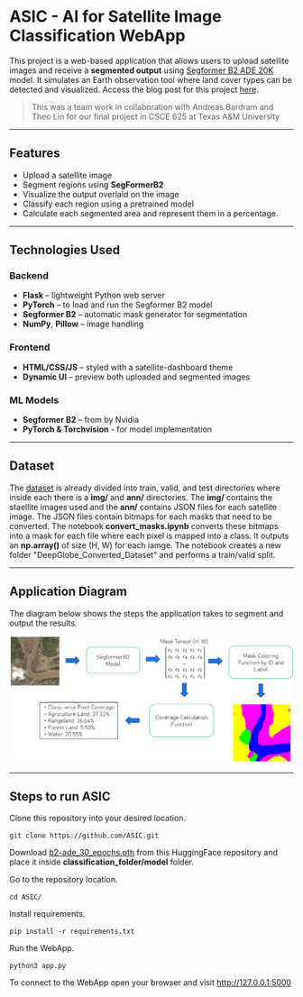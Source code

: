 # ASIC - AI for Satellite Image Classification WebApp

This project is a web-based application that allows users to upload satellite images and receive a **segmented output** using [Segformer B2 ADE 20K](https://huggingface.co/nvidia/segformer-b2-finetuned-ade-512-512) model. It simulates an Earth observation tool where land cover types can be detected and visualized. Access the blog post for this project [here](https://vmbobato.github.io/asic-blog).

> This was a team work in collaboration with Andreas Bardram and Theo Lin for our final project in CSCE 625 at Texas A&M University

---

## Features

- Upload a satellite image  
- Segment regions using **SegFormerB2**  
- Visualize the output overlaid on the image  
- Classify each region using a pretrained model
- Calculate each segmented area and represent them in a percentage.

---

## Technologies Used

### Backend
- **Flask** – lightweight Python web server  
- **PyTorch** – to load and run the Segformer B2 model  
- **Segformer B2** – automatic mask generator for segmentation  
- **NumPy**, **Pillow** – image handling  

### Frontend
- **HTML/CSS/JS** – styled with a satellite-dashboard theme  
- **Dynamic UI** – preview both uploaded and segmented images  

### ML Models
- **Segformer B2** – from by Nvidia  
- **PyTorch & Torchvision** - for model implementation

---

## Dataset

The [dataset](https://datasetninja.com/deepglobe) is already divided into train, valid, and test directories where inside each there is a **img/** and **ann/** directories. The **img/** contains the staellite images used and the **ann/** contains JSON files for each satellite image. The JSON files contain bitmaps for each masks that need to be converted. The notebook **convert_masks.ipynb** converts these bitmaps into a mask for each file where each pixel is mapped into a class. It outputs an **np.array()** of size (H, W) for each iamge. The notebook creates a new folder "DeepGlobe_Converted_Dataset" and performs a train/valid split. 

---

## Application Diagram

The diagram below shows the steps the application takes to segment and output the results.

![Diagram](application_diagram.png)

---

## Steps to run ASIC
Clone this repository into your desired location.

```
git clone https://github.com/ASIC.git
```

Download [b2-ade_30_epochs.pth](https://huggingface.co/vmbobato/ASIC/tree/main) from this HuggingFace repository and place it inside **classification_folder/model** folder. 

Go to the repository location.

```
cd ASIC/
```

Install requirements.

```
pip install -r requirements.txt
```

Run the WebApp. 

```
python3 app.py
```

To connect to the WebApp open your browser and visit http://127.0.0.1:5000








